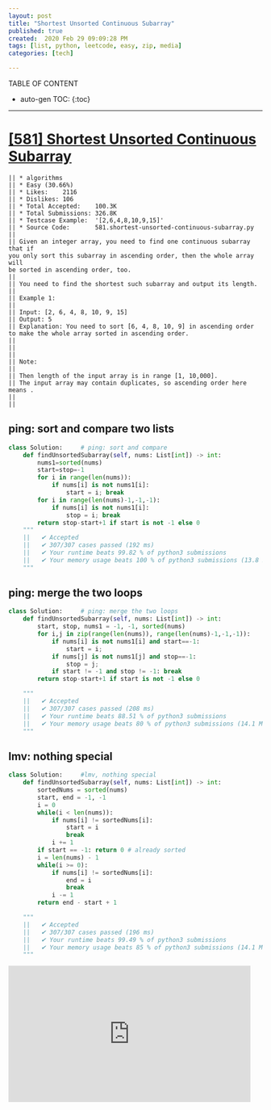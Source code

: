 ```yaml
---
layout: post
title: "Shortest Unsorted Continuous Subarray"
published: true
created:  2020 Feb 29 09:09:28 PM
tags: [list, python, leetcode, easy, zip, media]
categories: [tech]

---
```


TABLE OF CONTENT

* auto-gen TOC:
{:toc}

- - -


# [[581] Shortest Unsorted Continuous Subarray](https://leetcode.com/problems/shortest-unsorted-continuous-subarray/description/)

    || * algorithms
    || * Easy (30.66%)
    || * Likes:    2116
    || * Dislikes: 106
    || * Total Accepted:    100.3K
    || * Total Submissions: 326.8K
    || * Testcase Example:  '[2,6,4,8,10,9,15]'
    || * Source Code:       581.shortest-unsorted-continuous-subarray.py
    || 
    || Given an integer array, you need to find one continuous subarray that if
    you only sort this subarray in ascending order, then the whole array will
    be sorted in ascending order, too.  
    || 
    || You need to find the shortest such subarray and output its length.
    || 
    || Example 1:
    || 
    || Input: [2, 6, 4, 8, 10, 9, 15]
    || Output: 5
    || Explanation: You need to sort [6, 4, 8, 10, 9] in ascending order to make the whole array sorted in ascending order.
    || 
    || 
    || 
    || Note:
    || 
    || Then length of the input array is in range [1, 10,000].
    || The input array may contain duplicates, so ascending order here means . 
    || 
    || 

## ping: sort and compare two lists

```python
class Solution:     # ping: sort and compare
    def findUnsortedSubarray(self, nums: List[int]) -> int:
        nums1=sorted(nums)
        start=stop=-1
        for i in range(len(nums)):
            if nums[i] is not nums1[i]:
                start = i; break
        for i in range(len(nums)-1,-1,-1):
            if nums[i] is not nums1[i]:
                stop = i; break
        return stop-start+1 if start is not -1 else 0
    """
    ||   ✔ Accepted
    ||   ✔ 307/307 cases passed (192 ms)
    ||   ✔ Your runtime beats 99.82 % of python3 submissions
    ||   ✔ Your memory usage beats 100 % of python3 submissions (13.8 MB)
    """
```

## ping: merge the two loops
```python
class Solution:     # ping: merge the two loops
    def findUnsortedSubarray(self, nums: List[int]) -> int:
        start, stop, nums1 = -1, -1, sorted(nums)
        for i,j in zip(range(len(nums)), range(len(nums)-1,-1,-1)):
            if nums[i] is not nums1[i] and start==-1:
                start = i;
            if nums[j] is not nums1[j] and stop==-1:
                stop = j;
            if start != -1 and stop != -1: break
        return stop-start+1 if start is not -1 else 0

    """
    ||   ✔ Accepted
    ||   ✔ 307/307 cases passed (208 ms)
    ||   ✔ Your runtime beats 88.51 % of python3 submissions
    ||   ✔ Your memory usage beats 80 % of python3 submissions (14.1 MB)
    """
```

## lmv: nothing special
```python
class Solution:     #lmv, nothing special
    def findUnsortedSubarray(self, nums: List[int]) -> int:
        sortedNums = sorted(nums)
        start, end = -1, -1
        i = 0
        while(i < len(nums)):
            if nums[i] != sortedNums[i]:
                start = i
                break
            i += 1
        if start == -1: return 0 # already sorted
        i = len(nums) - 1
        while(i >= 0):
            if nums[i] != sortedNums[i]:
                end = i
                break
            i -= 1
        return end - start + 1

    """
    ||   ✔ Accepted
    ||   ✔ 307/307 cases passed (196 ms)
    ||   ✔ Your runtime beats 99.49 % of python3 submissions
    ||   ✔ Your memory usage beats 85 % of python3 submissions (14.1 MB)
    """
```

<iframe allowfullscreen="" frameborder="0" height="270" src="https://www.youtube.com/embed/Ti5fdLn-ZTg" width="480"></iframe>
